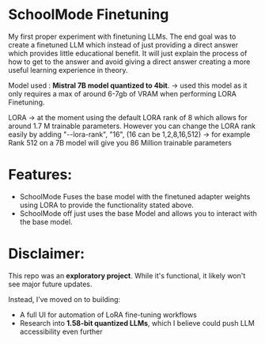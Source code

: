 # SchoolMode Finetuning

My first proper experiment with finetuning LLMs. The end goal was to create a finetuned LLM which instead of just providing a direct answer which provides little educational benefit. It will just explain the process of how to get to the answer and avoid giving a direct answer creating a more useful learning experience in theory. 

Model used : **Mistral 7B model quantized to 4bit**. -> used this model as it only requires a max of around 6-7gb of VRAM when performing LORA Finetuning.

LORA -> at the moment using the default LORA rank of 8 which allows for around 1.7 M trainable parameters. However you can change the LORA rank easily by adding "--lora-rank", "16", (16 can be 1,2,8,16,512) -> for example Rank 512 on a 7B model will give you 86 Million trainable parameters

# Features:
- SchoolMode Fuses the base model with the finetuned adapter weights using LORA to provide the functionality stated above.
- SchoolMode off just uses the base Model and allows you to interact with the base model.

# Disclaimer:
This repo was an **exploratory project**. While it's functional, it likely won't see major future updates.

Instead, I’ve moved on to building:
- A full UI for automation of LoRA fine-tuning workflows
- Research into **1.58-bit quantized LLMs**, which I believe could push LLM accessibility even further
